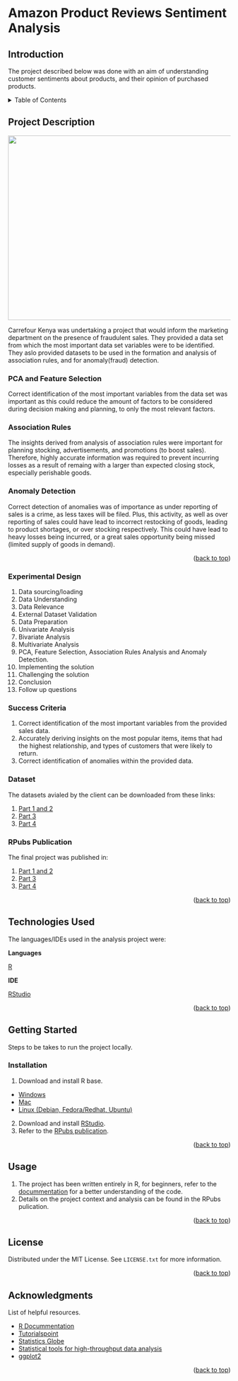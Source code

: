 # Amazon Product Reviews Sentiment Analysis


## Introduction

The project described below was done with an aim of understanding customer sentiments about products, and their opinion of purchased products.


<!-- TABLE OF CONTENTS -->
<details>
  <summary>Table of Contents</summary>
  <ol>
    <li>
      <a href="#project-description">Project Description</a>
      <ul>
        <li><a href="#experimental-design">Experimental Design</a></li>
        <li><a href="#sucess-criteria">Success Criteria</a></li>
        <li><a href="#dataset">Dataset</a></li>
        <li><a href="#rpubs-publication">RPubs Publication</a></li>
      </ul>
    </li>
    <li>
      <a href="#technologies-used">Technologies Used</a></li>
    <li>
      <a href="#getting-started">Getting Started</a>
      <ul>
        <li><a href="#installation">Installation</a></li>
      </ul>
    </li>
    <li><a href="#usage">Usage</a></li>
    <li><a href="#license">License</a></li>
    <li><a href="#acknowledgments">Acknowledgments</a></li>
  </ol>
</details>



<!-- PROJECT DESCRIPTION -->
## Project Description

<p align="center">
  <img 
    width="614"
    height="417"
    src="https://fontspool.com/img/fonts/img-1602929103184.png"
  >
</p>


Carrefour Kenya was undertaking a project that would inform the marketing department on the presence of fraudulent sales. They provided a data set from
which the most important data set variables were to be identified. They aslo provided datasets to be used in the formation and analysis of association rules, 
and for anomaly(fraud) detection.

### PCA and Feature Selection

Correct identification of the most important variables from the data set was important as this could reduce the amount of factors to be considered during 
decision making and planning, to only the most relevant factors.

### Association Rules

The insights derived from analysis of association rules were important for planning stocking, advertisements, and promotions (to boost sales). Therefore, highly accurate information was required to prevent incurring losses as a result of remaing with a larger than expected closing stock, especially perishable goods.

### Anomaly Detection

Correct detection of anomalies was of importance as under reporting of sales is a crime, as less taxes will be filed. Plus, this activity, as well as 
over reporting of sales could have lead to incorrect restocking of goods, leading to product shortages, or over stocking respectively. This could have lead to heavy losses being incurred, or a great sales opportunity being missed (limited supply of goods in demand).


<p align="right">(<a href="#top">back to top</a>)</p>

<!-- EXPERIMENTAL DESIGN -->
### Experimental Design

1. Data sourcing/loading 
2. Data Understanding 
3. Data Relevance
4. External Dataset Validation
5. Data Preparation
6. Univariate Analysis
7. Bivariate Analysis
8. Multivariate Analysis
9. PCA, Feature Selection, Association Rules Analysis and Anomaly Detection.  
10. Implementing the solution
11. Challenging the solution
12. Conclusion
13. Follow up questions

<!-- SUCCESS CRITERIA-->
### Success Criteria

1. Correct identification of the most important variables from the provided sales data.
2. Accurately deriving insights on the most popular items, items that had the highest relationship, and types of customers that were likely to return.
3. Correct identification of anomalies within the provided data.


<!-- DATASET -->
### Dataset

The datasets avialed by the client can be downloaded from these links:
1. [Part 1 and 2](http://bit.ly/CarreFourDataset)
2. [Part 3](http://bit.ly/SupermarketDatasetII)
3. [Part 4](http://bit.ly/CarreFourSalesDataset)



<!-- RPUBS PUBLICATION -->
### RPubs Publication

The final project was published in:
1. [Part 1 and 2](http://rpubs.com/deborah_masibo/mba_pca_feature_selection)
2. [Part 3](http://rpubs.com/deborah_masibo/mba_association_rules)
3. [Part 4](http://rpubs.com/deborah_masibo/mba_anomaly_detection)

<p align="right">(<a href="#top">back to top</a>)</p>


<!-- TECHNOLOGIES USED -->

## Technologies Used

The languages/IDEs used in the analysis project were: 

**Languages**

[R](https://www.rdocumentation.org/)

**IDE**

[RStudio](https://www.rstudio.com/)


<p align="right">(<a href="#top">back to top</a>)</p>



<!-- GETTING STARTED -->

## Getting Started

Steps to be takes to run the project locally.

### Installation

1. Download and install R base.
* [Windows](https://cran.r-project.org/bin/windows/base/)
* [Mac](https://cran.r-project.org/bin/macosx/)
* [Linux (Debian, Fedora/Redhat, Ubuntu)](https://cran.r-project.org/)

2. Download and install [RStudio](https://www.rstudio.com/products/rstudio/download/).
3. Refer to the [RPubs publication](http://rpubs.com/deborah_masibo/908054).

<p align="right">(<a href="#top">back to top</a>)</p>



<!-- USAGE EXAMPLES -->
## Usage

1. The project has been written entirely in R, for beginners, refer to the [docummentation](https://www.rdocumentation.org/) for a better understanding of the code.
2. Details on the project context and analysis can be found in the RPubs pulication.

<p align="right">(<a href="#top">back to top</a>)</p>




<!-- LICENSE -->
## License

Distributed under the MIT License. See `LICENSE.txt` for more information.

<p align="right">(<a href="#top">back to top</a>)</p>




<!-- ACKNOWLEDGMENTS -->
## Acknowledgments
List of helpful resources.

* [R Docummentation](https://www.rdocumentation.org/)
* [Tutorialspoint](https://www.tutorialspoint.com/r/index.htm)
* [Statistics Globe](https://statisticsglobe.com/r-programming-language)
* [Statistical tools for high-throughput data analysis](http://www.sthda.com/english/wiki/ggplot2-essentials)
* [ggplot2](https://ggplot2.tidyverse.org/)
<p align="right">(<a href="#top">back to top</a>)</p>





